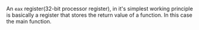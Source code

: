 An `eax` register(32-bit processor register), in it's simplest working principle is basically a register that stores the return value of a function. In this case the main function.
